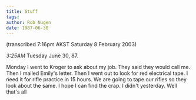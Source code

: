 ```yaml
---
title: Stuff
tags: 
author: Rob Nugen
date: 1987-06-30
---
```


<p class=note>(transcribed 7:16pm AKST Saturday 8 February 2003)</p>

<p class=date><em>3:25AM</em> Tuesday June 30, 87.</p>

<p>Monday I went to Kroger to ask about my job.  They said they would
call me.  Then I mailed Emily's letter.  Then I went out to look for
red electrical tape.  I need it for rifle practice in 15 hours.  We
are going to tape our rifles so they look about the same.  I hope I
can find the crap.  I didn't yesterday.  Well that's all</p>
